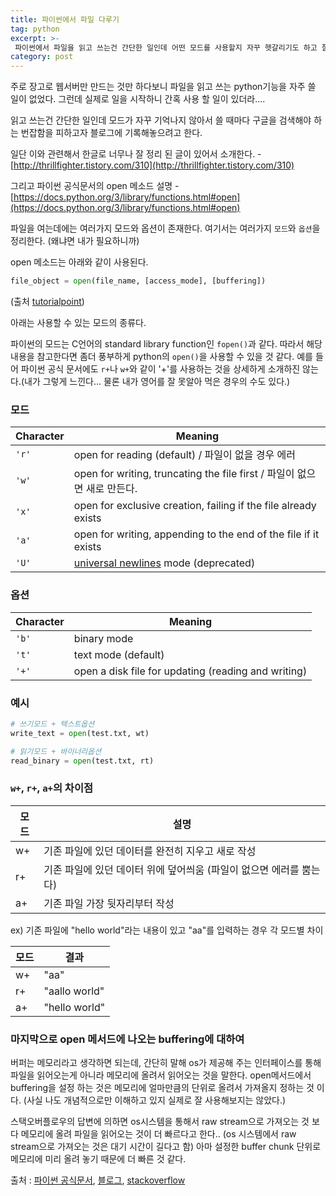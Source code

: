 ```yaml
---
title: 파이썬에서 파일 다루기
tag: python
excerpt: >-
 파이썬에서 파일을 읽고 쓰는건 간단한 일인데 어떤 모드를 사용할지 자꾸 헷갈리기도 하고 잘 정리한 블로그가 있어 소개하려고 한다.
category: post
---
```






주로 장고로 웹서버만 만드는 것만 하다보니 파일을 읽고 쓰는 python기능을 자주 쓸 일이 없었다. 그런데 실제로 일을 시작하니 간혹 사용 할 일이 있더라....

읽고 쓰는건 간단한 일인데 모드가 자꾸 기억나지 않아서 쓸 때마다 구글을 검색해야 하는 번잡함을 피하고자 블로그에 기록해놓으려고 한다.



일단 이와 관련해서 한글로 너무나 잘 정리 된 글이 있어서 소개한다. - [http://thrillfighter.tistory.com/310](http://thrillfighter.tistory.com/310)

그리고 파이썬 공식문서의 open 메소드 설명 - [https://docs.python.org/3/library/functions.html#open](https://docs.python.org/3/library/functions.html#open)



파일을 여는데에는 여러가지 모드와 옵션이 존재한다. 여기서는 여러가지 `모드`와 `옵션`을 정리한다. (왜냐면 내가 필요하니까)

open 메소드는 아래와 같이 사용된다.

```python
file_object = open(file_name, [access_mode], [buffering])
```

(출처 [tutorialpoint](https://www.tutorialspoint.com/python/python_files_io.htm))



아래는 사용할 수 있는 모드의 종류다. 

파이썬의 모드는 C언어의 standard library function인 `fopen()`과 같다. 따라서 해당 내용을 참고한다면 좀더 풍부하게 python의 `open()`을 사용할 수 있을 것 같다. 예를 들어 파이썬 공식 문서에도 `r+`나 `w+`와 같이 '+'를 사용하는 것을 상세하게 소개하진 않는다.(내가 그렇게 느낀다... 물론 내가 영어를 잘 못알아 먹은 경우의 수도 있다.)

### 모드

| Character | Meaning                                                      |
| --------- | ------------------------------------------------------------ |
| `'r'`     | open for reading (default) / 파일이 없을 경우 에러           |
| `'w'`     | open for writing, truncating the file first / 파일이 없으면 새로 만든다. |
| `'x'`     | open for exclusive creation, failing if the file already exists |
| `'a'`     | open for writing, appending to the end of the file if it exists |
| `'U'`     | [universal newlines](https://docs.python.org/3/glossary.html#term-universal-newlines) mode (deprecated) |

### 옵션

| Character | Meaning                                             |
| --------- | --------------------------------------------------- |
| `'b'`     | binary mode                                         |
| `'t'`     | text mode (default)                                 |
| `'+'`     | open a disk file for updating (reading and writing) |



### 예시

```python
# 쓰기모드 + 텍스트옵션
write_text = open(test.txt, wt)

# 읽기모드 + 바이너리옵션
read_binary = open(test.txt, rt)
```



### `w+`, `r+`, `a+`의 차이점

| 모드 | 설명                                                         |
| ---- | ------------------------------------------------------------ |
| w+   | 기존 파일에 있던 데이터를 완전히 지우고 새로 작성            |
| r+   | 기존 파일에 있던 데이터 위에 덮어씌움 (파일이 없으면 에러를 뿜는다) |
| a+   | 기존 파일 가장 뒷자리부터 작성                               |

ex) 기존 파일에 "hello world"라는 내용이 있고 "aa"를 입력하는 경우 각 모드별 차이

| 모드 | 결과          |
| ---- | ------------- |
| w+   | "aa"          |
| r+   | "aallo world" |
| a+   | "hello world" |



### 마지막으로 open 메서드에 나오는 buffering에 대하여

버퍼는 메모리라고 생각하면 되는데, 간단히 말해 os가 제공해 주는 인터페이스를 통해 파일을 읽어오는게 아니라 메모리에 올려서 읽어오는 것을 말한다. open메서드에서 buffering을 설정 하는 것은 메모리에 얼마만큼의 단위로 올려서 가져올지 정하는 것 이다. (사실 나도 개념적으로만 이해하고 있지 실제로 잘 사용해보지는 않았다.) 

스택오버플로우의 답변에 의하면 os시스템을 통해서 raw stream으로 가져오는 것 보다 메모리에 올려 파일을 읽어오는 것이 더 빠르다고 한다.. (os 시스템에서 raw stream으로 가져오는 것은 대기 시간이 길다고 함) 아마 설정한 buffer chunk 단위로 메모리에 미리 올려 놓기 때문에 더 빠른 것 같다. 





출처 : [파이썬 공식문서](https://docs.python.org/3/library/functions.html#open), [블로그](http://thrillfighter.tistory.com/310), [stackoverflow](https://stackoverflow.com/questions/29712445/what-is-the-use-of-buffering-in-pythons-built-in-open-function)